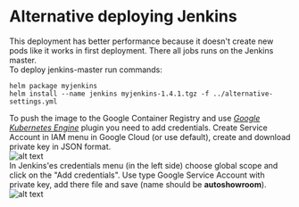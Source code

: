# Alternative deploying Jenkins
This deployment has better performance because it doesn't create new pods like it works in
first deployment. There all jobs runs on the Jenkins master.\
To deploy jenkins-master run commands:
```
helm package myjenkins
helm install --name jenkins myjenkins-1.4.1.tgz -f ../alternative-settings.yml
```
To push the image to the Google Container Registry and use 
[_Google Kubernetes Engine_](https://plugins.jenkins.io/google-kubernetes-engine) plugin you need to add credentials.
Create Service Account in IAM menu in Google Cloud (or use default), create and download private key in JSON format.\
![alt text](https://github.com/bepopov/autoshowroom/blob/master/images/google-cloud-service-account.png)\
In Jenkins'es credentials menu (in the left side) choose global scope and click on the "Add credentials". Use type Google
Service Account with private key, add there file and save (name should be **autoshowroom**).\
![alt text](https://github.com/bepopov/autoshowroom/blob/master/images/jenkins-credentials.png)